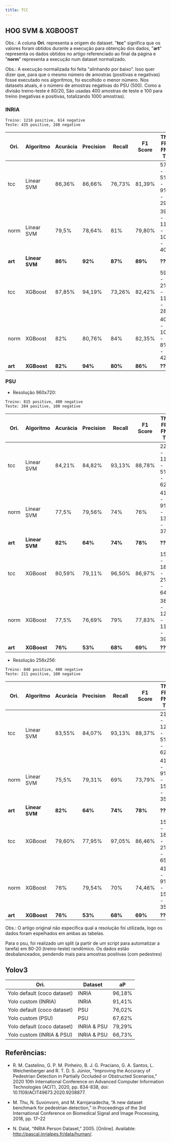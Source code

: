 ```yaml
---
title: TCC
---
```


## HOG SVM & XGBOOST

Obs.: A coluna __Ori.__ representa a origem do dataset. "__tcc__" significa que os valores foram obtidos durante a execução para obtenção dos dados, "__art__" representa os dados obtidos no artigo referenciado ao final da página e "__norm__" representa a execução num dataset normalizado.

Obs.: A execução normalizada foi feita "alinhando por baixo". Isso quer dizer que, para que o mesmo número de amostras (positivas e negativas) fosse executado nos algoritmos, foi escolhido o menor número. Nos datasets atuais, é o número de amostras negativas do PSU (500). Como a divisão treino-teste é 80/20, São usadas 400 amostras de teste e 100 para treino (negativas e positivas, totalizando 1000 amostras).

### INRIA

```
Treino: 1218 positive, 614 negative
Teste: 435 positive, 288 negative
```

|Ori.|Algoritmo|Acurácia|Precision|Recall|F1 Score|TN-FP-FN-TP|
|----|--|--|--|--|--|--|
|tcc |Linear SVM| 86,36%|86,66%|76,73%|81,39%|57% - 5% - 9% - 29%|
|norm |Linear SVM| 79,5%|78,64%|81%|79,80%|39% - 11% - 10% - 40%|
|__art__ |__Linear SVM__| __86%__|__92%__|__87%__|__89%__| __??__ |
|tcc |XGBoost|87,85%|94,19%|73,26%|82,42%|59% - 2% - 11% - 28%|
|norm |XGBoost|82%|80,76%|84%|82,35%|40% - 10% - 8% - 42%|
|__art__ |__XGBoost__|__82%__|__94%__|__80%__|__86%__| __??__ |

### PSU

- Resolução 960x720:

```
Treino: 815 positive, 400 negative
Teste: 204 positive, 100 negative
```

|Ori.|Algoritmo|Acurácia|Precision|Recall|F1 Score|TN-FP-FN-TP|
|----|--|--|--|--|--|--|
|tcc |Linear SVM| 84,21%|84,82%| 93,13%|88,78%|22% - 11% - 5% - 62%|
|norm |Linear SVM| 77,5%|79,56%| 74%|76%|41% - 9% - 13% - 37%|
|__art__ |__Linear SVM__| __82%__|__64%__| __74%__|__78%__| __??__ |
|tcc |XGBoost|80,59%|79,11%|96,50%|86,97%|15% - 18% - 2% - 64%|
|norm |XGBoost|77,5%|76,69%|79%|77,83%|38% - 12% - 11% - 39%|
|__art__ |__XGBoost__|__76%__|__53%__|__68%__|__69%__| __??__ |

- Resolução 256x256:

```
Treino: 840 positive, 400 negative
Teste: 211 positive, 100 negative
```

|Ori.|Algoritmo|Acurácia|Precision|Recall|F1 Score|TN-FP-FN-TP|
|----|--|--|--|--|--|--|
|tcc |Linear SVM| 83,55%|84,07%| 93,13%|88,37%|21% - 12% - 5% - 62%|
|norm |Linear SVM| 75,5%|79,31%| 69%|73,79%|41% - 9% - 15% - 35%|
|__art__ |__Linear SVM__| __82%__|__64%__| __74%__|__78%__| __??__ |
|tcc |XGBoost|79,60%|77,95%|97,05%|86,46%|15% - 18% - 2% - 65%|
|norm |XGBoost|76%|79,54%|70%|74,46%|41% - 9% - 15% - 35%|
|__art__ |__XGBoost__|__76%__|__53%__|__68%__|__69%__| __??__ |

Obs.: O artigo original não especifica qual a resolução foi utilizada, logo os dados foram espelhados em ambas as tabelas. 

Para o psu, foi realizado um split (a partir de um script para automatizar a tarefa) em 80-20 (treino-teste) randômico. Os dados estão desbalanceados, pendendo mais para amostras positivas (com pedestres)

## Yolov3

|Ori.|Dataset|aP|
|--|--|--|
| Yolo default (coco dataset) | INRIA | 96,18% |
| Yolo custom (INRIA) | INRIA | 91,41% |
| Yolo default (coco dataset) | PSU | 76,02% |
| Yolo custom (PSU) | PSU | 67,62% |
| Yolo default (coco dataset) | INRIA & PSU | 79,29% |
| Yolo custom (INRIA & PSU) | INRIA & PSU | 66,73% |


## Referências:

- R. M. Castelino, G. P. M. Pinheiro, B. J. G. Praciano, G. A. Santos, L. Weichenberger and R. T. D. S. Júnior, "Improving the Accuracy of Pedestrian Detection in Partially Occluded or Obstructed Scenarios," 2020 10th International Conference on Advanced Computer Information Technologies (ACIT), 2020, pp. 834-838, doi: 10.1109/ACIT49673.2020.9208877.

- M. Thu, N. Suvonvorn, and M. Karnjanadecha, “A new dataset
benchmark for pedestrian detection,” in Proceedings of the 3rd
International Conference on Biomedical Signal and Image Processing,
2018, pp. 17–22

- N. Dalal, “INRIA Person Dataset,” 2005. [Online]. Available:
http://pascal.inrialpes.fr/data/human/.